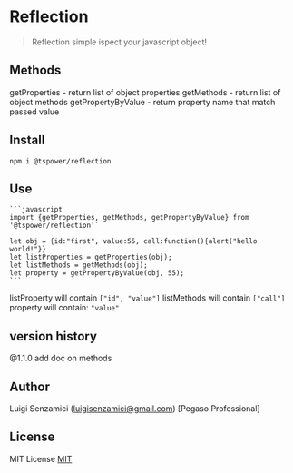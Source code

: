 # Reflection

> Reflection simple ispect your javascript object!

## Methods
getProperties - return list of object properties
getMethods - return list of object methods
getPropertyByValue - return property name that match passed value

## Install
`npm i @tspower/reflection`

## Use

    ```javascript
    import {getProperties, getMethods, getPropertyByValue} from '@tspower/reflection'`

    let obj = {id:"first", value:55, call:function(){alert("hello world!"}}
    let listProperties = getProperties(obj);
    let listMethods = getMethods(obj);
    let property = getPropertyByValue(obj, 55);
    ```


listProperty will contain `["id", "value"]`
listMethods will contain  `["call"]`
property will contain: `"value"`

## version history
@1.1.0 add doc on methods

## Author
Luigi Senzamici (luigisenzamici@gmail.com) [Pegaso Professional]

## License
MIT License
[MIT](http://opensource.org/licenses/MIT)


